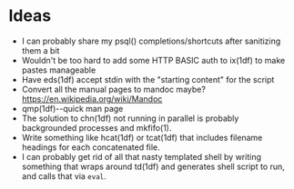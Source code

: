 Ideas
=====

*   I can probably share my psql() completions/shortcuts after sanitizing them
    a bit
*   Wouldn't be too hard to add some HTTP BASIC auth to ix(1df) to make pastes
    manageable
*   Have eds(1df) accept stdin with the "starting content" for the script
*   Convert all the manual pages to mandoc maybe? <https://en.wikipedia.org/wiki/Mandoc>
*   qmp(1df)--quick man page
*   The solution to chn(1df) not running in parallel is probably backgrounded
    processes and mkfifo(1).
*   Write something like hcat(1df) or tcat(1df) that includes filename headings
    for each concatenated file.
*   I can probably get rid of all that nasty templated shell by writing
    something that wraps around td(1df) and generates shell script to run, and
    calls that via `eval`.
